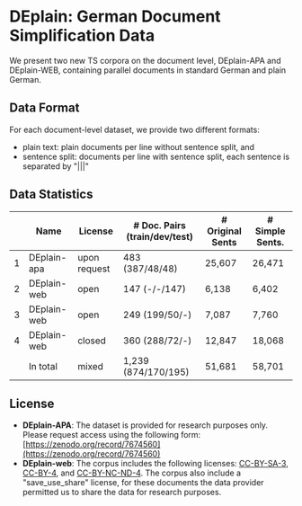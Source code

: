 # DEplain: German Document Simplification Data
We present two new TS corpora on the document level, DEplain-APA and DEplain-WEB, containing parallel documents in standard German and plain German. 

## Data Format
For each document-level dataset, we provide two different formats:
- plain text: plain documents per line without sentence split, and
- sentence split: documents per line with sentence split, each sentence is separated by "|||"


## Data Statistics
|   | Name        | License      | # Doc. Pairs (train/dev/test) | # Original Sents | # Simple Sents. |
|---|-------------|--------------|-------------------------------|------------------|-----------------|
| 1 | DEplain-apa | upon request | 483  (387/48/48)              | 25,607           | 26,471          |
| 2 | DEplain-web | open         | 147  (-/-/147)                | 6,138            | 6,402           |
| 3 | DEplain-web | open         | 249 (199/50/-)                | 7,087            | 7,760           |
| 4 | DEplain-web | closed       | 360 (288/72/-)                | 12,847           | 18,068          |
|   | In total    | mixed        | 1,239 (874/170/195)           | 51,681           | 58,701          |

## License
- **DEplain-APA**: The dataset is provided for research purposes only. Please request access using the following form: [https://zenodo.org/record/7674560](https://zenodo.org/record/7674560)
- **DEplain-web**: The corpus includes the following licenses: [CC-BY-SA-3](https://creativecommons.org/licenses/by-sa/3.0/), [CC-BY-4](https://creativecommons.org/licenses/by/4.0), and [CC-BY-NC-ND-4](https://creativecommons.org/licenses/by-nc-nd/4.0). The corpus also include a "save_use_share" license, for these documents the data provider permitted us to share the data for research purposes.
